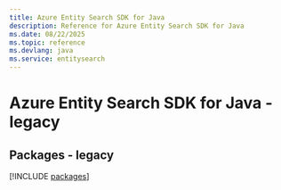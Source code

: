 ```yaml
---
title: Azure Entity Search SDK for Java
description: Reference for Azure Entity Search SDK for Java
ms.date: 08/22/2025
ms.topic: reference
ms.devlang: java
ms.service: entitysearch
---
```

# Azure Entity Search SDK for Java - legacy
## Packages - legacy
[!INCLUDE [packages](entity-search-index.md)]